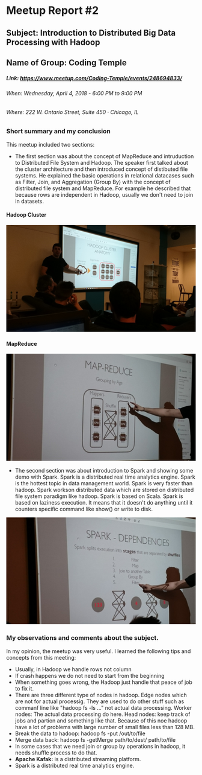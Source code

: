 # Meetup Report #2



## Subject: **Introduction to Distributed Big Data Processing with Hadoop**


## Name of Group: **Coding Temple**


##### Link: https://www.meetup.com/Coding-Temple/events/248694833/
###### When: Wednesday, April 4, 2018 - 6:00 PM to 9:00 PM
###### Where: 222 W. Ontario Street, Suite 450 · Chicago, IL




### Short summary and my conclusion

This meetup included two sections: 
* The first section was about the concept of MapReduce and intruduction to Distributed File System and Hadoop. The speaker first talked about the cluster architecture 
and then introduced concept of distibuted file systems. He explained the basic operations in relational datacases such as Filter, Join, and Aggregation (Group By) with the concept of distributed file system and MapReduce.
For example he described that because rows are independent in Hadoop, usually we don't need to join in datasets.

#### Hadoop Cluster
![HadoopCluster](images/1.JPG "Hadoop Cluster")

#### MapReduce
![MapReduce](images/9.jpg "MapReduce")


* The second section was about introduction to Spark and showing some demo with Spark. Spark is a distributed real time analytics engine. Spark is the hottest topic in data management world.
Spark is very faster than hadoop. Spark workson distributed data which are stored on distributed file system paradigm like hadoop. Spark is based on Scala. 
Spark is based on laziness execution. It means that it doesn't do anything until it counters specific command like show() or write to disk. 


![Spark](images/8.jpg "Spark")

 



 
 ### My observations and comments about the subject.
 
 In my opinion, the meetup was very useful. I learned the following tips and concepts from this meeting:
 
 * Usually, in Hadoop we handle rows not column
 * If crash happens we do not need to start from the beginning
 * When something goes wrong, the Hadoop just handle that peace of job to fix it.
 * There are three different type of nodes in hadoop. Edge nodes which are not for actual processig. They are used to do other stuff such as commanf line like "hadoop fs -ls ..." not actual data processing. Worker nodes: The actual data processing do here. Head nodes: keep track of jobs and partion and something like that. Because of this noe hadoop have a lot of problems with large number of small files less than 128 MB.
 * Break the data to hadoop: hadoop fs -put /out/to/file
 * Merge data back: hadoop fs -getMerge path/to/dest/ path/to/file
 * In some cases that we need join or group by operations in hadoop, it needs shuffle process to do that.
 * **Apache Kafak:** is a distributed streaming platform.
 * Spark is a distributed real time analytics engine.
 